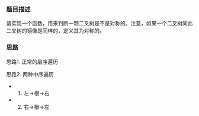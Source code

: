 ### 题目描述

请实现一个函数，用来判断一颗二叉树是不是对称的。注意，如果一个二叉树同此二叉树的镜像是同样的，定义其为对称的。

### 思路

思路1. 正常的层序遍历

思路2. 两种中序遍历

- 1. 左->根->右
- 2. 右->根->左
